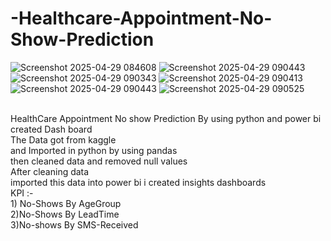 # -Healthcare-Appointment-No-Show-Prediction

![Screenshot 2025-04-29 084608](https://github.com/user-attachments/assets/deebb16f-12ba-4165-9a8a-4f3a653b5e64) 
![Screenshot 2025-04-29 090443](https://github.com/user-attachments/assets/19b4e622-8c04-45d3-a607-5aeaf6a7c982)
![Screenshot 2025-04-29 090343](https://github.com/user-attachments/assets/d702a258-230f-475d-8ce6-2c5d02d5c683)
![Screenshot 2025-04-29 090413](https://github.com/user-attachments/assets/af447913-1f51-42f0-a420-d3ac6b119ed2)
![Screenshot 2025-04-29 090443](https://github.com/user-attachments/assets/9a733b74-8fda-4eba-b9dd-86d4e68e25ff)
![Screenshot 2025-04-29 090525](https://github.com/user-attachments/assets/1f6c94a2-a4a1-4910-9ddc-e96bb5828287)



 <br> 
 HealthCare Appointment No show Prediction 
 By using python and power bi created Dash board <br>
 The Data got from kaggle <br>
 and Imported in python by using pandas <br>
 then cleaned data and removed null values <br>
 After cleaning data<br>
 imported this data into power bi i created insights dashboards <br>
 KPI :-  <br>
 1) No-Shows By AgeGroup <br>
 2)No-Shows By LeadTime <br>
 3)No-shows By SMS-Received <br> 
 
 
 


